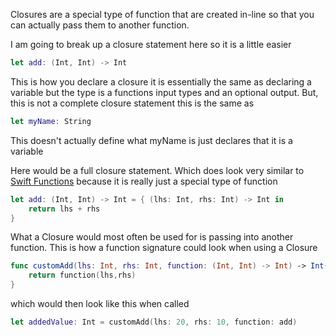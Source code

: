---
---

Closures are a special type of function that are created in-line so that you can actually pass them to another function. 



I am going to break up a closure statement here so it is a little easier 

````Swift
let add: (Int, Int) -> Int
````

This is how you declare a closure it is essentially the same as declaring a variable but the type is a functions input types and an optional output. But, this is not a complete closure statement this is the same as 

````Swift
let myName: String
````

This doesn't actually define what myName is just declares that it is a variable

Here would be a full closure statement. Which does look very similar to [Swift Functions](Swift%20Functions.md) because it is really just a special type of function

````Swift
let add: (Int, Int) -> Int = { (lhs: Int, rhs: Int) -> Int in
	return lhs + rhs
}
````

What a Closure would most often be used for is passing into another function. This is how a function signature could look when using a Closure

````Swift
func customAdd(lhs: Int, rhs: Int, function: (Int, Int) -> Int) -> Int{
	return function(lhs,rhs)
}
````

which would then look like this when called

````Swift
let addedValue: Int = customAdd(lhs: 20, rhs: 10, function: add)
````
